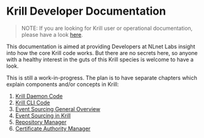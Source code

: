 Krill Developer Documentation
=============================

> NOTE: If you are looking for Krill user or operational documentation, please have
> a look [here](https://rpki.readthedocs.io/en/latest/krill/index.html).

This documentation is aimed at providing Developers at NLnet Labs insight into how the
core Krill code works. But there are no secrets here, so anyone with a healthy interest
in the guts of this Krill species is welcome to have a look.

This is still a work-in-progress. The plan is to have separate chapters which explain
components and/or concepts in Krill: 


1. [Krill Daemon Code](./01_daemon.md)
2. [Krill CLI Code](./02_cli.md)
3. [Event Sourcing General Overview](./03_es_concepts.md)
4. [Event Sourcing in Krill](./04_es_krill.md)
5. [Repository Manager](./05_repo_manager.md)
6. [Certificate Authority Manager](./06_ca_manager.md)

